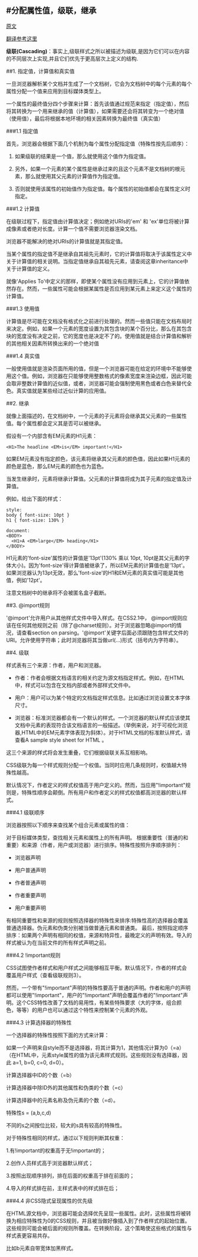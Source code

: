 #分配属性值，级联，继承
---

[原文](http://www.w3.org/TR/CSS2/cascade.html)

[翻译参考这里](http://www.cnblogs.com/-Milo/archive/2010/12/23/2873635.html)

**级联(Cascading)**：事实上,级联样式之所以被描述为级联,是因为它们可以在内容的不同层次上实现,并且它们优先于更高层次上定义的结构.

##1.  指定值，计算值和真实值

 一旦浏览器解析某个文档并生成了一个文档树，它会为文档树中的每个元素的每个属性分配一个值来应用到目标媒体类型上。

一个属性的最终值分四个步骤来计算：首先该值通过规范来指定（指定值），然后将其转换为一个用来继承的值（计算值），如果需要还会将其转变为一个绝对值（使用值），最后将根据本地环境的相关因素转换为最终值（真实值）

###1.1 指定值

首先，浏览器会根据下面几个机制为每个属性分配指定值（特殊性按先后顺序）：

1. 如果级联的结果是一个值，那么就使用这个值作为指定值。

1. 另外，如果一个元素的某个属性是继承过来的且这个元素不是文档树的根元素，那么就使用其父元素的计算值作为指定值。
 
1. 否则就使用该属性的初始值作为指定值。每个属性的初始值都会在属性定义时指定。

###1.2 计算值

在级联过程下，指定值由计算值决定；例如绝对URIs的'em' 和 'ex'单位将被计算成像素或者绝对长度。计算一个值不需要浏览器渲染文档。

浏览器不能解决的绝对URIs的计算值就是其指定值。

当某个属性的指定值不是继承自其祖先元素时，它的计算值将取决于该属性定义中关于计算值的相关说明。当指定值继承自其祖先元素，请查阅这章inheritance中关于计算值的定义。

就像'Applies To'中定义的那样，即使某个属性没有应用到元素上，它的计算值依然存在。然而，一些属性可能会根据某属性是否应用到某元素上来定义这个属性的计算值。

###1.3 使用值

计算值是尽可能在文档没有格式化之前进行处理的。然而一些值只能在文档布局时来决定。例如，如果一个元素的宽度设置为其包含块的某个百分比，那么在其包含块的宽度没有决定之前，它的宽度也是决定不了的。使用值就是结合计算值和解析的其他相关因素所转换出来的一个绝对值

###1.4 真实值

一般使用值就是渲染页面所用的值，但是一个浏览器可能在给定的环境中不能够使用这个值。例如，浏览器在只能够使用整数格式的像素宽度来渲染边框，因此可能会取非整数计算值的近似值，或者，浏览器可能会强制使用黑色或者白色来替代全色。真实值就是某些经过近似计算的应用值。

##2. 继承

就像上面描述的，在文档树中，一个元素的子元素将会继承其父元素的一些属性值。每个属性都会定义其是否可以被继承。

假设有一个内部含有EM元素的H1元素： 

	<H1>The headline <EM>is</EM> important!</H1>

如果EM元素没有指定颜色，该元素将继承其父元素的颜色值，因此如果H1元素的颜色是蓝色，那么EM元素的颜色也为蓝色。

当发生继承时，元素将继承计算值。父元素的计算值将成为其子元素的指定值及计算值。

例如，给出下面的样式：

	style:
	body { font-size: 10pt }
	h1 { font-size: 130% }
	
	document:
	<BODY>
	  <H1>A <EM>large</EM> heading</H1>
	</BODY>

H1元素的'font-size'属性的计算值是'13pt'(130% 乘以 10pt, 10pt是其父元素的字体大小)。因为'font-size'得计算值被继承了，所以EM元素的计算值也是'13pt'。如果浏览器认为13pt无效，那么'font-size'的H1和EM元素的真实值可能是其他值，例如'12pt'。

注意文档树中的继承将不会被匿名盒子截断。

##3. @import规则

'@import'允许用户从其他样式文件中导入样式。在CSS2.1中， @import规则应该在任何其他规则之前（除了@charset规则）。对于浏览器忽略@import的情况，请查看section on parsing。'@import'关键字后面必须跟随包含样式文件的URI。允许使用字符串；此时浏览器将其当做url(...)形式（括号内为字符串）。

##4. 级联

样式表有三个来源：作者，用户和浏览器。

- 作者：作者会根据文档语言的相关约定为源文档指定样式。例如，在HTML中，样式可以包含在文档内部或者外部样式文件中。

- 用户：用户可以为某个特定的文档指定样式信息。比如通过浏览设置文本字体尺寸。

- 浏览器：标准浏览器都会有一个默认的样式。一个浏览器的默认样式应该使其文档中元素的表现符合该文档语言的一般描述。（举例来说，对于可视化浏览器,HTML中的EM元素字体表现为斜体）。对于HTML文档的标准默认样式，请查看A sample style sheet for HTML 。

这三个来源的样式将会发生重叠，它们根据级联关系互相影响。

CSS级联为每一个样式规则分配一个权值。当同时应用几条规则时，权值越大特殊性越高。

默认情况下，作者定义的样式权值高于用户定义的。然而，当应用"!important"规则是，特殊性顺序会颠倒。所有用户和作者定义的样式权值都高浏览器的默认样式。

###4.1 级联顺序

浏览器按照以下顺序来查找某个组合元素或属性的值：

对于目标媒体类型，查找相关元素和属性上的所有声明。
根据重要性（普通的和重要）和来源（作者，用户或浏览器）进行排序。特殊性按照升序顺序排列：

- 浏览器声明

- 用户普通声明

- 作者普通声明

- 作者重要声明

- 用户重要声明

有相同重要性和来源的规则按照选择器的特殊性来排序:特殊性高的选择器会覆盖普通选择器。伪元素和伪类分别被当做普通元素和普通类。
最后，按照指定顺序排序：如果两个声明有相同的权值，来源和特异性，最晚定义的声明有效。导入的样式被认为在当前文件的所有样式声明之前。

###4.2 !important规则

CSS试图使作者样式和用户样式之间能够相互平衡。默认情况下，作者的样式会覆盖用户样式（查看级联规则3）。 

然而，一个带有"!important"声明的特殊性要高于普通的声明。作者和用户的声明都可以使用"!important"，用户的"!important"声明会覆盖作者的"!important"声明。这个CSS特性改善了文档的易用性，有某些特殊要求（大的字体，组合颜色，等等）的用户也可以通过这个特性来控制某个元素的外观。

###4.3 计算选择器的特殊性

一个选择器的特殊性按照下面的方式来计算：


如果一个声明来自style而不是选择器，将其计算为1，其他情况计算为0（=a）（在HTML中，元素style属性的值为该元素样式规则。这些规则没有选择器，因此 a=1, b=0, c=0, d=0）。

计算选择器中ID的个数（=b）

计算选择器中除ID外的其他属性和伪类的个数（=c）

计算选择器中的元素名称及伪元素的个数（=d）。

特殊性s = (a,b,c,d)

不同的s之间按位比较，较大的s具有较高的特殊性。

对于特殊性相同的样式，通过以下规则判断其权重：

1.有!important的权重高于无!important的；

2.创作人员样式高于浏览器默认样式；

3.按照出现顺序排列，排在后面的权重高于排在前面的；

4.导入的样式排在前，主样式表中的样式排在后；

###4.4 非CSS隐式呈现属性的优先级

在HTML源文档中，浏览器可能会选择优先呈现一些属性。此时，这些属性将被转换为相应特殊性为0的CSS规则，并且被当做好像插入到了作者样式的起始位置。这些规则可能会被后面的规则所覆盖。在转换阶段，这个策略使这些格式的属性与样式表更容易共存。

比如b元素自带宽体加黑样式。